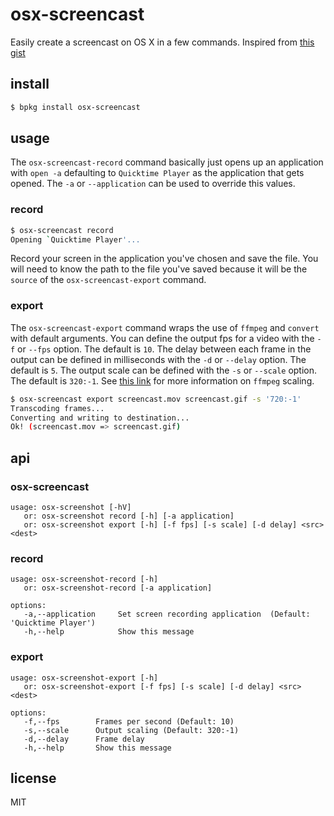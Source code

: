 osx-screencast
==============

Easily create a screencast on OS X in a few commands.
Inspired from [this gist](https://gist.github.com/dergachev/4627207)

## install

```sh
$ bpkg install osx-screencast
```

## usage

The `osx-screencast-record` command basically just opens up an
application with `open -a` defaulting to `Quicktime Player` as the
application that gets opened. The `-a` or `--application` can be used to
override this values.

### record

```sh
$ osx-screencast record
Opening `Quicktime Player'...
```

Record your screen in the application you've chosen and save the file.
You will need to know the path to the file you've saved because it will
be the `source` of the `osx-screencast-export` command.

### export

The `osx-screencast-export` command wraps the use of `ffmpeg` and
`convert` with default arguments. You can define the output fps for a video
with the `-f` or `--fps` option. The default is `10`. The delay between
each frame in the output can be defined in milliseconds with the `-d` or
`--delay` option. The default is `5`. The output scale can be defined
with the `-s` or `--scale` option. The default is `320:-1`. See [this
link](https://trac.ffmpeg.org/wiki/Scaling%20(resizing)%20with%20ffmpeg)
for more information on `ffmpeg` scaling.

```sh
$ osx-screencast export screencast.mov screencast.gif -s '720:-1'
Transcoding frames...
Converting and writing to destination...
Ok! (screencast.mov => screencast.gif)
```

## api

### osx-screencast

```
usage: osx-screenshot [-hV]
   or: osx-screenshot record [-h] [-a application]
   or: osx-screenshot export [-h] [-f fps] [-s scale] [-d delay] <src> <dest>
```
### record

```
usage: osx-screenshot-record [-h]
   or: osx-screenshot-record [-a application]

options:
   -a,--application     Set screen recording application  (Default: 'Quicktime Player')
   -h,--help            Show this message
```

### export

```
usage: osx-screenshot-export [-h]
   or: osx-screenshot-export [-f fps] [-s scale] [-d delay] <src> <dest>

options:
   -f,--fps        Frames per second (Default: 10)
   -s,--scale      Output scaling (Default: 320:-1)
   -d,--delay      Frame delay
   -h,--help       Show this message
```

## license

MIT
